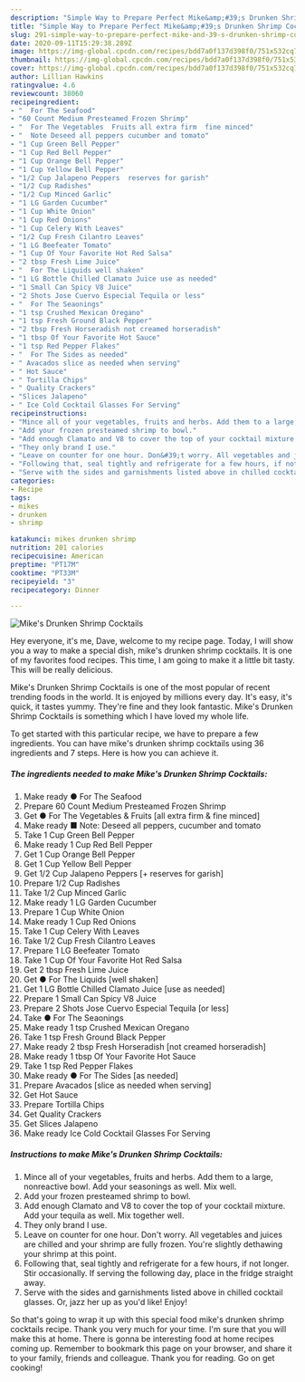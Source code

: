 ```yaml
---
description: "Simple Way to Prepare Perfect Mike&amp;#39;s Drunken Shrimp Cocktails"
title: "Simple Way to Prepare Perfect Mike&amp;#39;s Drunken Shrimp Cocktails"
slug: 291-simple-way-to-prepare-perfect-mike-and-39-s-drunken-shrimp-cocktails
date: 2020-09-11T15:29:38.289Z
image: https://img-global.cpcdn.com/recipes/bdd7a0f137d398f0/751x532cq70/mikes-drunken-shrimp-cocktails-recipe-main-photo.jpg
thumbnail: https://img-global.cpcdn.com/recipes/bdd7a0f137d398f0/751x532cq70/mikes-drunken-shrimp-cocktails-recipe-main-photo.jpg
cover: https://img-global.cpcdn.com/recipes/bdd7a0f137d398f0/751x532cq70/mikes-drunken-shrimp-cocktails-recipe-main-photo.jpg
author: Lillian Hawkins
ratingvalue: 4.6
reviewcount: 38060
recipeingredient:
- "  For The Seafood"
- "60 Count Medium Presteamed Frozen Shrimp"
- "  For The Vegetables  Fruits all extra firm  fine minced"
- "  Note Deseed all peppers cucumber and tomato"
- "1 Cup Green Bell Pepper"
- "1 Cup Red Bell Pepper"
- "1 Cup Orange Bell Pepper"
- "1 Cup Yellow Bell Pepper"
- "1/2 Cup Jalapeno Peppers  reserves for garish"
- "1/2 Cup Radishes"
- "1/2 Cup Minced Garlic"
- "1 LG Garden Cucumber"
- "1 Cup White Onion"
- "1 Cup Red Onions"
- "1 Cup Celery With Leaves"
- "1/2 Cup Fresh Cilantro Leaves"
- "1 LG Beefeater Tomato"
- "1 Cup Of Your Favorite Hot Red Salsa"
- "2 tbsp Fresh Lime Juice"
- "  For The Liquids well shaken"
- "1 LG Bottle Chilled Clamato Juice use as needed"
- "1 Small Can Spicy V8 Juice"
- "2 Shots Jose Cuervo Especial Tequila or less"
- "  For The Seaonings"
- "1 tsp Crushed Mexican Oregano"
- "1 tsp Fresh Ground Black Pepper"
- "2 tbsp Fresh Horseradish not creamed horseradish"
- "1 tbsp Of Your Favorite Hot Sauce"
- "1 tsp Red Pepper Flakes"
- "  For The Sides as needed"
- " Avacados slice as needed when serving"
- " Hot Sauce"
- " Tortilla Chips"
- " Quality Crackers"
- "Slices Jalapeno"
- " Ice Cold Cocktail Glasses For Serving"
recipeinstructions:
- "Mince all of your vegetables, fruits and herbs. Add them to a large, nonreactive bowl. Add your seasonings as well. Mix well."
- "Add your frozen presteamed shrimp to bowl."
- "Add enough Clamato and V8 to cover the top of your cocktail mixture. Add your tequila as well. Mix together well."
- "They only brand I use."
- "Leave on counter for one hour. Don&#39;t worry. All vegetables and juices are chilled and your shrimp are fully frozen. You&#39;re slightly dethawing your shrimp at this point."
- "Following that, seal tightly and refrigerate for a few hours, if not longer. Stir occasionally. If serving the following day, place in the fridge straight away."
- "Serve with the sides and garnishments listed above in chilled cocktail glasses. Or, jazz her up as you&#39;d like! Enjoy!"
categories:
- Recipe
tags:
- mikes
- drunken
- shrimp

katakunci: mikes drunken shrimp 
nutrition: 201 calories
recipecuisine: American
preptime: "PT17M"
cooktime: "PT33M"
recipeyield: "3"
recipecategory: Dinner

---
```



![Mike&#39;s Drunken Shrimp Cocktails](https://img-global.cpcdn.com/recipes/bdd7a0f137d398f0/751x532cq70/mikes-drunken-shrimp-cocktails-recipe-main-photo.jpg)

Hey everyone, it's me, Dave, welcome to my recipe page. Today, I will show you a way to make a special dish, mike&#39;s drunken shrimp cocktails. It is one of my favorites food recipes. This time, I am going to make it a little bit tasty. This will be really delicious.



Mike&#39;s Drunken Shrimp Cocktails is one of the most popular of recent trending foods in the world. It is enjoyed by millions every day. It's easy, it's quick, it tastes yummy. They're fine and they look fantastic. Mike&#39;s Drunken Shrimp Cocktails is something which I have loved my whole life.


To get started with this particular recipe, we have to prepare a few ingredients. You can have mike&#39;s drunken shrimp cocktails using 36 ingredients and 7 steps. Here is how you can achieve it.

<!--inarticleads1-->

##### The ingredients needed to make Mike&#39;s Drunken Shrimp Cocktails:

1. Make ready  ● For The Seafood
1. Prepare 60 Count Medium Presteamed Frozen Shrimp
1. Get  ● For The Vegetables &amp; Fruits [all extra firm &amp; fine minced]
1. Make ready  ■ Note: Deseed all peppers, cucumber and tomato
1. Take 1 Cup Green Bell Pepper
1. Make ready 1 Cup Red Bell Pepper
1. Get 1 Cup Orange Bell Pepper
1. Get 1 Cup Yellow Bell Pepper
1. Get 1/2 Cup Jalapeno Peppers [+ reserves for garish]
1. Prepare 1/2 Cup Radishes
1. Take 1/2 Cup Minced Garlic
1. Make ready 1 LG Garden Cucumber
1. Prepare 1 Cup White Onion
1. Make ready 1 Cup Red Onions
1. Take 1 Cup Celery With Leaves
1. Take 1/2 Cup Fresh Cilantro Leaves
1. Prepare 1 LG Beefeater Tomato
1. Take 1 Cup Of Your Favorite Hot Red Salsa
1. Get 2 tbsp Fresh Lime Juice
1. Get  ● For The Liquids [well shaken]
1. Get 1 LG Bottle Chilled Clamato Juice [use as needed]
1. Prepare 1 Small Can Spicy V8 Juice
1. Prepare 2 Shots Jose Cuervo Especial Tequila [or less]
1. Take  ● For The Seaonings
1. Make ready 1 tsp Crushed Mexican Oregano
1. Take 1 tsp Fresh Ground Black Pepper
1. Make ready 2 tbsp Fresh Horseradish [not creamed horseradish]
1. Make ready 1 tbsp Of Your Favorite Hot Sauce
1. Take 1 tsp Red Pepper Flakes
1. Make ready  ● For The Sides [as needed]
1. Prepare  Avacados [slice as needed when serving]
1. Get  Hot Sauce
1. Prepare  Tortilla Chips
1. Get  Quality Crackers
1. Get Slices Jalapeno
1. Make ready  Ice Cold Cocktail Glasses For Serving




<!--inarticleads2-->

##### Instructions to make Mike&#39;s Drunken Shrimp Cocktails:

1. Mince all of your vegetables, fruits and herbs. Add them to a large, nonreactive bowl. Add your seasonings as well. Mix well.
1. Add your frozen presteamed shrimp to bowl.
1. Add enough Clamato and V8 to cover the top of your cocktail mixture. Add your tequila as well. Mix together well.
1. They only brand I use.
1. Leave on counter for one hour. Don&#39;t worry. All vegetables and juices are chilled and your shrimp are fully frozen. You&#39;re slightly dethawing your shrimp at this point.
1. Following that, seal tightly and refrigerate for a few hours, if not longer. Stir occasionally. If serving the following day, place in the fridge straight away.
1. Serve with the sides and garnishments listed above in chilled cocktail glasses. Or, jazz her up as you&#39;d like! Enjoy!




So that's going to wrap it up with this special food mike&#39;s drunken shrimp cocktails recipe. Thank you very much for your time. I'm sure that you will make this at home. There is gonna be interesting food at home recipes coming up. Remember to bookmark this page on your browser, and share it to your family, friends and colleague. Thank you for reading. Go on get cooking!
